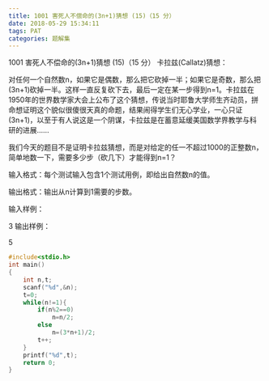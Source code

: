 ```yaml
---
title: 1001 害死人不偿命的(3n+1)猜想 (15)（15 分）
date: 2018-05-29 15:34:11
tags: PAT
categories: 题解集
---
```


1001 害死人不偿命的(3n+1)猜想 (15)（15 分）
卡拉兹(Callatz)猜想：

对任何一个自然数n，如果它是偶数，那么把它砍掉一半；如果它是奇数，那么把(3n+1)砍掉一半。这样一直反复砍下去，最后一定在某一步得到n=1。卡拉兹在1950年的世界数学家大会上公布了这个猜想，传说当时耶鲁大学师生齐动员，拼命想证明这个貌似很傻很天真的命题，结果闹得学生们无心学业，一心只证(3n+1)，以至于有人说这是一个阴谋，卡拉兹是在蓄意延缓美国数学界教学与科研的进展……

我们今天的题目不是证明卡拉兹猜想，而是对给定的任一不超过1000的正整数n，简单地数一下，需要多少步（砍几下）才能得到n=1？

输入格式：每个测试输入包含1个测试用例，即给出自然数n的值。

输出格式：输出从n计算到1需要的步数。

输入样例：

3
输出样例：

5

```cpp
#include<stdio.h>
int main()
{
    int n,t;
    scanf("%d",&n);
    t=0;
    while(n!=1){
        if(n%2==0)
            n=n/2;
        else
            n=(3*n+1)/2;
        t++;
    }
    printf("%d",t);
    return 0;
}
```